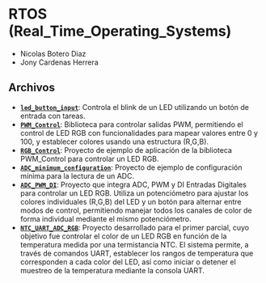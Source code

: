 # RTOS (Real_Time_Operating_Systems)

- Nicolas Botero Diaz
- Jony Cardenas Herrera

## Archivos
- [**`led_button_input`**](led_button_input/): Controla el blink de un LED utilizando un botón de entrada con tareas.
- [**`PWM_Control`**](PWM_Control/): Biblioteca para controlar salidas PWM, permitiendo el control de LED RGB con funcionalidades para mapear valores entre 0 y 100, y establecer colores usando una estructura (R,G,B).
- [**`RGB_Control`**](RGB_Control/): Proyecto de ejemplo de aplicación de la biblioteca PWM_Control para controlar un LED RGB.
- [**`ADC_minimum_configuration`**](ADC_minimum_configuration/): Proyecto de ejemplo de configuración mínima para la lectura de un ADC.
- [**`ADC_PWM_DI`**](ADC_PWM_DI/): Proyecto que integra ADC, PWM y DI Entradas Digitales para controlar un LED RGB. Utiliza un potenciómetro para ajustar los colores individuales (R,G,B) del LED y un botón para alternar entre modos de control, permitiendo manejar todos los canales de color de forma individual mediante el mismo potenciómetro.
- [**`NTC_UART_ADC_RGB`**](NTC_UART_ADC_RGB/): Proyecto desarrollado para el primer parcial, cuyo objetivo fue controlar el color de un LED RGB en función de la temperatura medida por una termistancia NTC. El sistema permite, a través de comandos UART, establecer los rangos de temperatura que corresponden a cada color del LED, así como iniciar o detener el muestreo de la temperatura mediante la consola UART.
